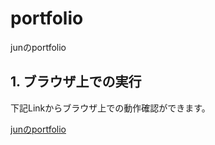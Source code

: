 # portfolio
junのportfolio

## 1. ブラウザ上での実行
下記Linkからブラウザ上での動作確認ができます。<br>

[junのportfolio](https://jun02077.github.io/assessment/assessment.html)<br>
